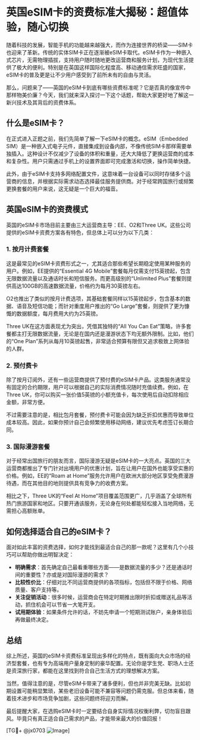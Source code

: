 # 英国eSIM卡的资费标准大揭秘：超值体验，随心切换

随着科技的发展，智能手机的功能越来越强大，而作为连接世界的桥梁——SIM卡也迎来了革新。传统的实体SIM卡正在逐渐被eSIM卡取代。eSIM卡作为一种嵌入式芯片，无需物理插拔，支持用户随时随地更改运营商和服务计划，为现代生活提供了极大的便利。特别是在英国这样国际化程度高、移动通信需求旺盛的国家，eSIM卡的普及更是让不少用户感受到了前所未有的自由与灵活。

那么，问题来了——英国的eSIM卡到底有哪些资费标准呢？它是否真的像宣传中那样物美价廉？今天，我们就来深入探讨一下这个话题，帮助大家更好地了解这一新兴技术及其背后的资费体系。

## 什么是eSIM卡？

在正式进入正题之前，我们先简单了解一下eSIM卡的概念。eSIM（Embedded SIM）是一种嵌入式电子元件，直接集成到设备内部，不像传统SIM卡那样需要单独插入。这种设计不仅减少了设备的体积和重量，还大大降低了更换运营商的成本和复杂性。用户只需通过手机上的设置界面即可完成激活和切换，操作简单快捷。

此外，由于eSIM卡支持多网络配置文件，这意味着一台设备可以同时存储多个运营商的信息，并根据实际需求动态选择最佳服务提供商。对于经常跨国旅行或频繁更换套餐的用户来说，这无疑是一个巨大的福音。

## 英国eSIM卡的资费模式

英国的eSIM卡市场目前主要由三大运营商主导：EE、O2和Three UK。这些公司提供的eSIM卡资费方案各有特色，但总体上可以分为以下几类：

### 1. 按月计费套餐

这是最常见的eSIM卡资费形式之一，尤其适合那些希望长期稳定使用某种服务的用户。例如，EE提供的“Essential 4G Mobile”套餐每月仅需支付15英镑起，包含无限数据流量以及通话时长和短信服务。而更高级别的“Unlimited Plus”套餐则提供高达100GB的高速数据流量，价格约为每月30英镑左右。

O2也推出了类似的按月计费选项，其基础套餐同样以15英镑起步，包含基本的数据、语音及短信功能；而针对重度用户推出的“Go Large”套餐，则提供了更为慷慨的数据额度，每月费用大约为25英镑。

Three UK在这方面表现尤为突出，凭借其独特的“All You Can Eat”策略，许多套餐都主打无限数据流量，无论是在国内还是漫游状态下均无额外限制。比如，他们的“One Plan”系列从每月10英镑起售，非常适合预算有限但又追求极致上网体验的人群。

### 2. 预付费卡

除了按月订阅外，还有一些运营商提供了预付费的eSIM卡产品。这类服务通常没有固定的合约期限，用户可以根据自己的实际消费情况随时充值续费。例如，在Three UK，你可以购买一张价值5英镑的小额充值卡，每次使用后自动扣除相应金额，非常方便。

不过需要注意的是，相比包月套餐，预付费卡可能会因为缺乏折扣优惠而导致单位成本较高。因此，如果你预计自己会频繁使用移动网络，建议优先考虑签订长期合同。

### 3. 国际漫游套餐

对于经常出国旅行的朋友而言，国际漫游无疑是eSIM卡的一大亮点。英国的三大运营商都推出了专门针对出境用户的优惠计划，旨在让用户在国外也能享受实惠的价格。例如，EE的“Roam at Home”服务允许用户在欧洲大部分地区享受免费漫游待遇，而在其他目的地则提供具有竞争力的收费方案。

相比之下，Three UK的“Feel At Home”项目覆盖范围更广，几乎涵盖了全球所有热门旅游国家和地区。只要开通该服务，无论身在何处都能轻松接入当地网络，无需担心高额账单。

## 如何选择适合自己的eSIM卡？

面对如此丰富的资费选择，如何才能找到最适合自己的那一款呢？这里有几个小技巧可以帮助你做出明智决定：

- **明确需求**：首先确定自己最看重哪些方面——是数据流量的多少？还是通话时间的重要性？亦或是对国际漫游的需求？
- **比较性价比**：仔细对比不同运营商提供的各项指标，包括但不限于价格、网络质量、客户支持等。
- **关注促销活动**：很多时候，运营商会在特定时期推出限时折扣或赠送礼品等活动，抓住机会可以节省一大笔开支。
- **试用期体验**：如果条件允许的话，不妨先申请一个短期测试账户，亲身体验后再做最终决定。

## 总结

综上所述，英国的eSIM卡资费标准呈现出多样化的特点，既有面向大众市场的经济型套餐，也有专为高端用户量身定制的豪华配置。无论你是学生党、职场人士还是资深旅行家，都能在这里找到符合自己生活方式的理想解决方案。

当然，值得注意的是，尽管eSIM卡带来了诸多便利，但也并非完美无缺。比如初期设置可能稍显繁琐，某些老旧设备可能不兼容等问题仍需克服。但总体来看，随着技术进步和市场竞争加剧，这些问题终将迎刃而解。

最后提醒大家，在选购eSIM卡时一定要结合自身实际情况权衡利弊，切勿盲目跟风。毕竟只有真正适合自己需求的产品，才能带来最大的价值回报！

[TG💪+ @jx0703 ![Image](https://github.com/user-attachments/assets/dbca1d08-cadb-493c-b0ec-ad6f7a83f270)]